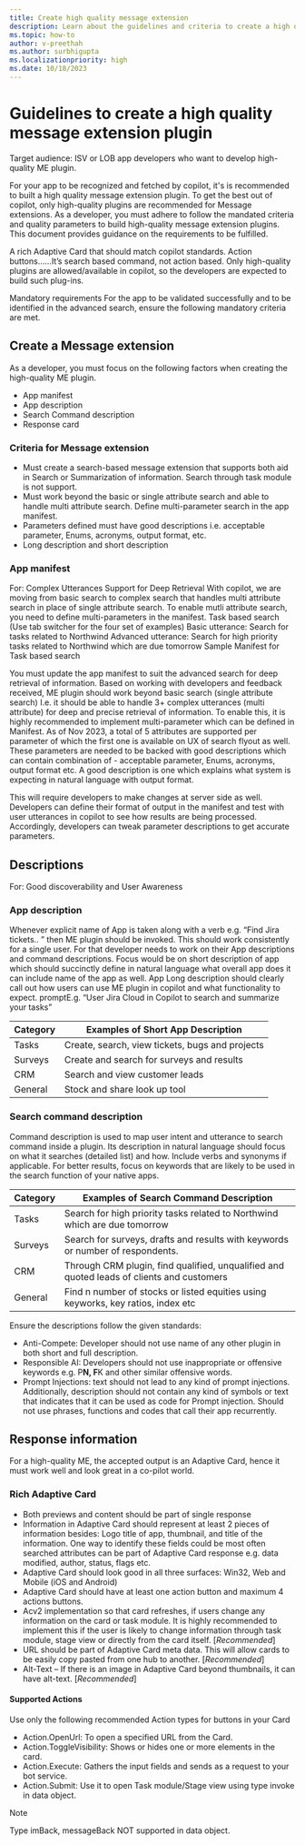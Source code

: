 ```yaml
---
title: Create high quality message extension
description: Learn about the guidelines and criteria to create a high quality plugin for your message extension that's to be associated with copilot.
ms.topic: how-to
author: v-preethah
ms.author: surbhigupta
ms.localizationpriority: high
ms.date: 10/18/2023
---
```


# Guidelines to create a high quality message extension plugin

Target audience: ISV or LOB app developers who want to develop high-quality ME plugin.

For your app to be recognized and fetched by copilot, it's is recommended to built a high quality message extension plugin. To get the best out of copilot, only high-quality plugins are recommended for Message extensions. As a developer, you must adhere to follow the mandated criteria and quality parameters to build high-quality message extension plugins. This document provides guidance on the requirements to be fulfilled.

A rich Adaptive Card that should match copilot standards. Action buttons……It’s search based command, not action based. Only high-quality plugins are allowed/available in copilot, so the developers are expected to build such plug-ins.

Mandatory requirements
For the app to be validated successfully and to be identified in the advanced search, ensure the following mandatory criteria are met.

## Create a Message extension

As a developer, you must focus on the following factors when creating the high-quality ME plugin.

* App manifest
* App description
* Search Command description
* Response card

### Criteria for Message extension

* Must create a search-based message extension that supports both aid in Search or Summarization of information. Search through task module is not support.
* Must work beyond the basic or single attribute search and able to handle multi attribute search. Define multi-parameter search in the app manifest.
* Parameters defined must have good descriptions i.e. acceptable parameter, Enums, acronyms, output format, etc.
* Long description and short description

### App manifest

For: Complex Utterances Support for Deep Retrieval
With copilot, we are moving from basic search to complex search that handles multi attribute search in place of single attribute search. To enable mutli attribute search, you need to define multi-parameters in the manifest.
Task based search (Use tab switcher for the four set of examples)
Basic utterance: Search for tasks related to Northwind
Advanced utterance: Search for high priority tasks related to Northwind which are due tomorrow
Sample Manifest for Task based search

You must update the app manifest to suit the advanced search for deep retrieval of information.
Based on working with developers and feedback received, ME plugin should work beyond basic search (single attribute search) I.e. it  should be able to handle 3+ complex utterances (multi attribute) for deep and precise retrieval of information. To enable this, it is highly recommended to implement multi-parameter which can be defined in Manifest. As of Nov 2023, a total of 5 attributes are supported per parameter of which the first one is available on UX of search flyout as well. These parameters are needed to be backed with good descriptions which can contain combination of - acceptable parameter, Enums, acronyms, output format etc. A good description is one which explains what system is expecting in natural language with output format.

This will require developers to make changes at server side as well. Developers can define their format of output in the manifest and test with user utterances in copilot to see how results are being processed. Accordingly, developers can tweak parameter descriptions to get accurate parameters.  

## Descriptions

For: Good discoverability and User Awareness

### App description

Whenever explicit name of App is taken along with a verb e.g. “Find Jira tickets.. ” then ME plugin should be invoked. This should work consistently for a single user.  For that developer needs to work on their App descriptions and command descriptions. Focus would be on short description of app which should succinctly define in natural language what overall app does it can include name of the app as well.
App Long description should clearly call out how users can use ME plugin in copilot and what functionality to expect. promptE.g. “User Jira Cloud in Copilot to search and summarize your tasks”  

| Category | Examples of Short App Description |
|---|---|
| Tasks | Create, search, view tickets, bugs and projects |
| Surveys | Create and search for surveys and results |
| CRM | Search and view customer leads |
| General | Stock and share look up tool |

### Search command description

Command description is used to map user intent and utterance to search command inside a plugin. Its description in natural language should focus on what it searches (detailed list) and how. Include verbs and synonyms if applicable. For better results, focus on keywords that are likely to be used in the search function of your native apps.

| Category | Examples of Search Command Description  |
|---|---|
| Tasks | Search for high priority tasks related to Northwind which are due tomorrow  |
| Surveys | Search for surveys, drafts and results with keywords or number of respondents. |
| CRM | Through CRM plugin, find qualified, unqualified and quoted leads of clients and customers |
| General | Find n number of stocks or listed equities using keyworks, key ratios, index etc |

Ensure the descriptions follow the given standards:

* Anti-Compete: Developer should not use name of any other plugin in both short and full description.
* Responsible AI: Developers should not use inappropriate or offensive keywords  e.g. P**N, F**K and other similar offensive words.
* Prompt Injections: text should not lead to any kind of prompt injections. Additionally, description should not contain any kind of symbols or text that indicates that it can be used as code for Prompt injection. Should not use phrases, functions and codes that call their app recurrently.

## Response information

For a high-quality ME, the accepted output is an Adaptive Card, hence it must work well and look great in a co-pilot world.

### Rich Adaptive Card

* Both previews and content should be part of single response
* Information in Adaptive Card should represent at least 2 pieces of information besides: Logo title of app, thumbnail, and title of the information. One way to identify these fields could be most often searched attributes can be part of Adaptive Card response e.g. data modified, author, status, flags etc.  
* Adaptive Card should look good in all three surfaces: Win32, Web and Mobile (iOS and Android)
* Adaptive Card should have at least one action button and maximum 4 actions buttons.  
* Acv2 implementation so that card refreshes, if users change any information on the card or task module. It is highly recommended to implement this if the user is likely to change information through task module, stage view or directly from the card itself. [*Recommended*]
* URL should be part of Adaptive Card meta data. This will allow cards to be easily copy pasted from one hub to another. [*Recommended*]
* Alt-Text – If there is an image in Adaptive Card beyond thumbnails, it can have alt-text. [*Recommended*]

#### Supported Actions

Use only the following recommended Action types for buttons in your Card

* Action.OpenUrl: To open a specified URL from the Card.
* Action.ToggleVisibility: Shows or hides one or more elements in the card.
* Action.Execute: Gathers the input fields and sends as a request to your bot service.
* Action.Submit: Use it to open Task module/Stage view using type invoke in data object.  

> [!NOTE]
> Type imBack, messageBack NOT supported in data object.
